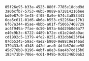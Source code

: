 
                05f26e95-b33a-4523-880f-7785e18cbd9d
                3a0bcfb7-5753-46b5-9889-a72814216bee
                bd0e87c9-1e45-4f05-8a0e-674c3a853441
                6ca5c611-01d6-4b6a-b553-c92266ac17b1
                6f67a344-85ae-4bbb-a01f-f50667468729
                ac4f949a-7fae-4c50-b97a-6dd29b0d6a77
                e40c9b3c-6722-4489-b72e-c61e24e8a9ac
                cd1992c5-1379-4fe2-8251-032dbb623f64
                07d55345-59ac-4ae2-b900-9e88c9e146ad
                379433a5-d348-442d-aea0-4dfb67ddbe98
                45d778b8-9196-4ebf-a8e3-6ae4b7cd15b6
                183471b9-706e-4c61-949b-9c02346b0ab3
                